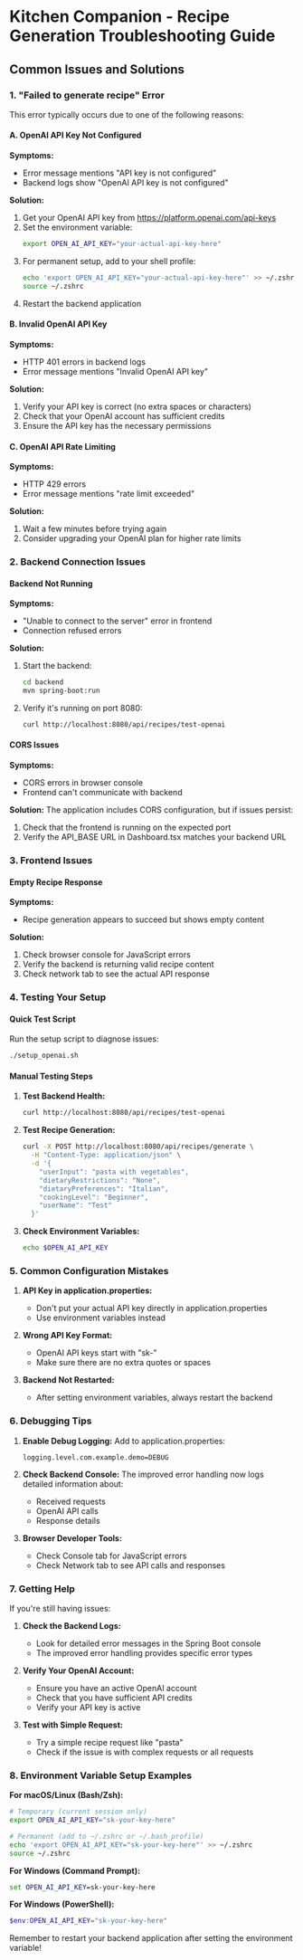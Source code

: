# Kitchen Companion - Recipe Generation Troubleshooting Guide

## Common Issues and Solutions

### 1. "Failed to generate recipe" Error

This error typically occurs due to one of the following reasons:

#### A. OpenAI API Key Not Configured
**Symptoms:**
- Error message mentions "API key is not configured"
- Backend logs show "OpenAI API key is not configured"

**Solution:**
1. Get your OpenAI API key from https://platform.openai.com/api-keys
2. Set the environment variable:
   ```bash
   export OPEN_AI_API_KEY="your-actual-api-key-here"
   ```
3. For permanent setup, add to your shell profile:
   ```bash
   echo 'export OPEN_AI_API_KEY="your-actual-api-key-here"' >> ~/.zshrc
   source ~/.zshrc
   ```
4. Restart the backend application

#### B. Invalid OpenAI API Key
**Symptoms:**
- HTTP 401 errors in backend logs
- Error message mentions "Invalid OpenAI API key"

**Solution:**
1. Verify your API key is correct (no extra spaces or characters)
2. Check that your OpenAI account has sufficient credits
3. Ensure the API key has the necessary permissions

#### C. OpenAI API Rate Limiting
**Symptoms:**
- HTTP 429 errors
- Error message mentions "rate limit exceeded"

**Solution:**
1. Wait a few minutes before trying again
2. Consider upgrading your OpenAI plan for higher rate limits

### 2. Backend Connection Issues

#### Backend Not Running
**Symptoms:**
- "Unable to connect to the server" error in frontend
- Connection refused errors

**Solution:**
1. Start the backend:
   ```bash
   cd backend
   mvn spring-boot:run
   ```
2. Verify it's running on port 8080:
   ```bash
   curl http://localhost:8080/api/recipes/test-openai
   ```

#### CORS Issues
**Symptoms:**
- CORS errors in browser console
- Frontend can't communicate with backend

**Solution:**
The application includes CORS configuration, but if issues persist:
1. Check that the frontend is running on the expected port
2. Verify the API_BASE URL in Dashboard.tsx matches your backend URL

### 3. Frontend Issues

#### Empty Recipe Response
**Symptoms:**
- Recipe generation appears to succeed but shows empty content

**Solution:**
1. Check browser console for JavaScript errors
2. Verify the backend is returning valid recipe content
3. Check network tab to see the actual API response

### 4. Testing Your Setup

#### Quick Test Script
Run the setup script to diagnose issues:
```bash
./setup_openai.sh
```

#### Manual Testing Steps

1. **Test Backend Health:**
   ```bash
   curl http://localhost:8080/api/recipes/test-openai
   ```

2. **Test Recipe Generation:**
   ```bash
   curl -X POST http://localhost:8080/api/recipes/generate \
     -H "Content-Type: application/json" \
     -d '{
       "userInput": "pasta with vegetables",
       "dietaryRestrictions": "None",
       "dietaryPreferences": "Italian",
       "cookingLevel": "Beginner",
       "userName": "Test"
     }'
   ```

3. **Check Environment Variables:**
   ```bash
   echo $OPEN_AI_API_KEY
   ```

### 5. Common Configuration Mistakes

1. **API Key in application.properties:**
   - Don't put your actual API key directly in application.properties
   - Use environment variables instead

2. **Wrong API Key Format:**
   - OpenAI API keys start with "sk-"
   - Make sure there are no extra quotes or spaces

3. **Backend Not Restarted:**
   - After setting environment variables, always restart the backend

### 6. Debugging Tips

1. **Enable Debug Logging:**
   Add to application.properties:
   ```properties
   logging.level.com.example.demo=DEBUG
   ```

2. **Check Backend Console:**
   The improved error handling now logs detailed information about:
   - Received requests
   - OpenAI API calls
   - Response details

3. **Browser Developer Tools:**
   - Check Console tab for JavaScript errors
   - Check Network tab to see API calls and responses

### 7. Getting Help

If you're still having issues:

1. **Check the Backend Logs:**
   - Look for detailed error messages in the Spring Boot console
   - The improved error handling provides specific error types

2. **Verify Your OpenAI Account:**
   - Ensure you have an active OpenAI account
   - Check that you have sufficient API credits
   - Verify your API key is active

3. **Test with Simple Request:**
   - Try a simple recipe request like "pasta"
   - Check if the issue is with complex requests or all requests

### 8. Environment Variable Setup Examples

**For macOS/Linux (Bash/Zsh):**
```bash
# Temporary (current session only)
export OPEN_AI_API_KEY="sk-your-key-here"

# Permanent (add to ~/.zshrc or ~/.bash_profile)
echo 'export OPEN_AI_API_KEY="sk-your-key-here"' >> ~/.zshrc
source ~/.zshrc
```

**For Windows (Command Prompt):**
```cmd
set OPEN_AI_API_KEY=sk-your-key-here
```

**For Windows (PowerShell):**
```powershell
$env:OPEN_AI_API_KEY="sk-your-key-here"
```

Remember to restart your backend application after setting the environment variable!
